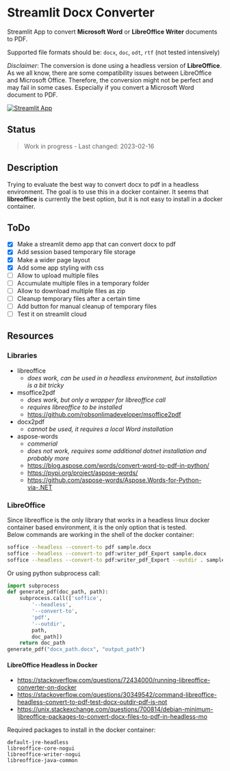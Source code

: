 <!-- markdownlint-disable MD033 -->
# Streamlit Docx Converter

Streamlit App to convert **Microsoft Word** or **LibreOffice Writer** documents to PDF.

Supported file formats should be: `docx`, `doc`, `odt`, `rtf` (not tested intensively)

*Disclaimer*: The conversion is done using a headless version of **LibreOffice**.
As we all know, there are some compatibility issues between LibreOffice and Microsoft Office. Therefore, the conversion might not be perfect and may fail in some cases.
Especially if you convert a Microsoft Word document to PDF.

[![Streamlit App](https://static.streamlit.io/badges/streamlit_badge_black_white.svg)](https://franky1-streamlit-docx-converter-streamlit-app-n67qvo.streamlit.app/)

## Status

> Work in progress - Last changed: 2023-02-16

## Description

Trying to evaluate the best way to convert docx to pdf in a headless environment. The goal is to use this in a docker container. It seems that **libreoffice** is currently the best option, but it is not easy to install in a docker container.

## ToDo

- [x] Make a streamlit demo app that can convert docx to pdf
- [x] Add session based temporary file storage
- [x] Make a wider page layout
- [x] Add some app styling with css
- [ ] Allow to upload multiple files
- [ ] Accumulate multiple files in a temporary folder
- [ ] Allow to download multiple files as zip
- [ ] Cleanup temporary files after a certain time
- [ ] Add button for manual cleanup of temporary files
- [ ] Test it on streamlit cloud

## Resources

### Libraries

- libreoffice
  - *does work, can be used in a headless environment, but installation is a bit tricky*
- msoffice2pdf
  - *does work, but only a wrapper for libreoffice call*
  - *requires libreoffice to be installed*
  - <https://github.com/robsonlimadeveloper/msoffice2pdf>
- docx2pdf
  - *cannot be used, it requires a local Word installation*
- aspose-words
  - *commerial*
  - *does not work, requires some additional dotnet installation and probably more*
  - <https://blog.aspose.com/words/convert-word-to-pdf-in-python/>
  - <https://pypi.org/project/aspose-words/>
  - <https://github.com/aspose-words/Aspose.Words-for-Python-via-.NET>

### LibreOffice

Since libreoffice is the only library that works in a headless linux docker container based environment, it is the only option that is tested.<br>
Below commands are working in the shell of the docker container:

```bash
soffice --headless --convert-to pdf sample.docx
soffice --headless --convert-to pdf:writer_pdf_Export sample.docx
soffice --headless --convert-to pdf:writer_pdf_Export --outdir . sample.docx
```

Or using python subprocess call:

```python
import subprocess
def generate_pdf(doc_path, path):
    subprocess.call(['soffice',
        '--headless',
        '--convert-to',
        'pdf',
        '--outdir',
        path,
        doc_path])
    return doc_path
generate_pdf("docx_path.docx", "output_path")
```

#### LibreOffice Headless in Docker

- <https://stackoverflow.com/questions/72434000/running-libreoffice-converter-on-docker>
- <https://stackoverflow.com/questions/30349542/command-libreoffice-headless-convert-to-pdf-test-docx-outdir-pdf-is-not>
- <https://unix.stackexchange.com/questions/700814/debian-minimum-libreoffice-packages-to-convert-docx-files-to-pdf-in-headless-mo>

Required packages to install in the docker container:

```text
default-jre-headless
libreoffice-core-nogui
libreoffice-writer-nogui
libreoffice-java-common
```
